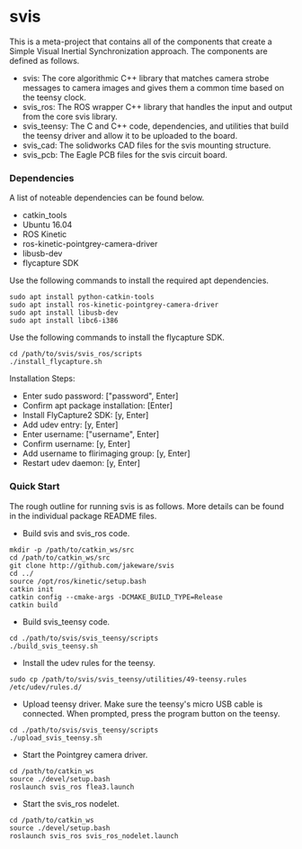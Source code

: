 # svis
This is a meta-project that contains all of the components that create a Simple Visual Inertial Synchronization approach.  The components are defined as follows.

- svis: The core algorithmic C++ library that matches camera strobe messages to camera images and gives them a common time based on the teensy clock.
- svis_ros: The ROS wrapper C++ library that handles the input and output from the core svis library.
- svis_teensy: The C and C++ code, dependencies, and utilities that build the teensy driver and allow it to be uploaded to the board.
- svis_cad: The solidworks CAD files for the svis mounting structure.
- svis_pcb: The Eagle PCB files for the svis circuit board.

### Dependencies
A list of noteable dependencies can be found below.
- catkin_tools
- Ubuntu 16.04
- ROS Kinetic
- ros-kinetic-pointgrey-camera-driver
- libusb-dev
- flycapture SDK

Use the following commands to install the required apt dependencies.
```
sudo apt install python-catkin-tools
sudo apt install ros-kinetic-pointgrey-camera-driver
sudo apt install libusb-dev
sudo apt install libc6-i386
```

Use the following commands to install the flycapture SDK.
```
cd /path/to/svis/svis_ros/scripts
./install_flycapture.sh
```
Installation Steps:
- Enter sudo password: ["password", Enter]
- Confirm apt package installation: [Enter]
- Install FlyCapture2 SDK: [y, Enter]
- Add udev entry: [y, Enter]
- Enter username: ["username", Enter]
- Confirm username: [y, Enter]
- Add username to flirimaging group: [y, Enter]
- Restart udev daemon: [y, Enter] 

### Quick Start
The rough outline for running svis is as follows.  More details can be found in the individual package README files.
- Build svis and svis_ros code.
```
mkdir -p /path/to/catkin_ws/src
cd /path/to/catkin_ws/src
git clone http://github.com/jakeware/svis
cd ../
source /opt/ros/kinetic/setup.bash
catkin init
catkin config --cmake-args -DCMAKE_BUILD_TYPE=Release
catkin build
```
- Build svis_teensy code.
```
cd ./path/to/svis/svis_teensy/scripts
./build_svis_teensy.sh
```
- Install the udev rules for the teensy.
```
sudo cp /path/to/svis/svis_teensy/utilities/49-teensy.rules /etc/udev/rules.d/
```
- Upload teensy driver.  Make sure the teensy's micro USB cable is connected.  When prompted, press the program button on the teensy.
```
cd ./path/to/svis/svis_teensy/scripts
./upload_svis_teensy.sh
```
- Start the Pointgrey camera driver.
```
cd /path/to/catkin_ws
source ./devel/setup.bash
roslaunch svis_ros flea3.launch
```
- Start the svis_ros nodelet.
```
cd /path/to/catkin_ws
source ./devel/setup.bash
roslaunch svis_ros svis_ros_nodelet.launch
```
